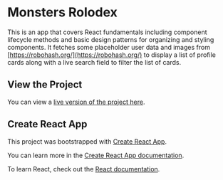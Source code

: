 # Monsters Rolodex

This is an app that covers React fundamentals including component lifecycle methods and basic design patterns for organizing and styling components. It fetches some placeholder user data and images from [https://robohash.org/](https://robohash.org/) to display a list of profile cards along with a live search field to filter the list of cards.

## View the Project

You can view a [live version of the project here](https://abgregs.github.io/monsters-rolodex/).

## Create React App

This project was bootstrapped with [Create React App](https://github.com/facebook/create-react-app). 

You can learn more in the [Create React App documentation](https://facebook.github.io/create-react-app/docs/getting-started).

To learn React, check out the [React documentation](https://reactjs.org/).